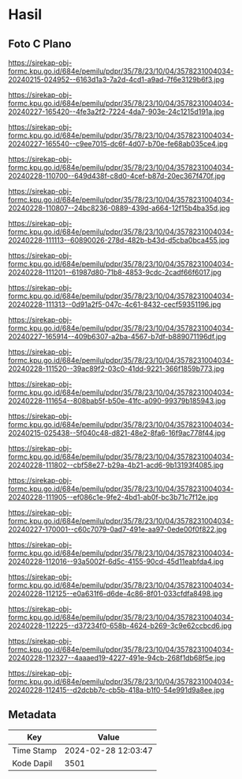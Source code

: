 # Hasil

## Foto C Plano

https://sirekap-obj-formc.kpu.go.id/684e/pemilu/pdpr/35/78/23/10/04/3578231004034-20240215-024952--6163d1a3-7a2d-4cd1-a9ad-7f6e3129b6f3.jpg

https://sirekap-obj-formc.kpu.go.id/684e/pemilu/pdpr/35/78/23/10/04/3578231004034-20240227-165420--4fe3a2f2-7224-4da7-903e-24c1215d191a.jpg

https://sirekap-obj-formc.kpu.go.id/684e/pemilu/pdpr/35/78/23/10/04/3578231004034-20240227-165540--c9ee7015-dc6f-4d07-b70e-fe68ab035ce4.jpg

https://sirekap-obj-formc.kpu.go.id/684e/pemilu/pdpr/35/78/23/10/04/3578231004034-20240228-110700--649d438f-c8d0-4cef-b87d-20ec367f470f.jpg

https://sirekap-obj-formc.kpu.go.id/684e/pemilu/pdpr/35/78/23/10/04/3578231004034-20240228-110807--24bc8236-0889-439d-a664-12f15b4ba35d.jpg

https://sirekap-obj-formc.kpu.go.id/684e/pemilu/pdpr/35/78/23/10/04/3578231004034-20240228-111113--60890026-278d-482b-b43d-d5cba0bca455.jpg

https://sirekap-obj-formc.kpu.go.id/684e/pemilu/pdpr/35/78/23/10/04/3578231004034-20240228-111201--61987d80-71b8-4853-9cdc-2cadf66f6017.jpg

https://sirekap-obj-formc.kpu.go.id/684e/pemilu/pdpr/35/78/23/10/04/3578231004034-20240228-111313--0d91a2f5-047c-4c61-8432-cecf59351196.jpg

https://sirekap-obj-formc.kpu.go.id/684e/pemilu/pdpr/35/78/23/10/04/3578231004034-20240227-165914--409b6307-a2ba-4567-b7df-b889071196df.jpg

https://sirekap-obj-formc.kpu.go.id/684e/pemilu/pdpr/35/78/23/10/04/3578231004034-20240228-111520--39ac89f2-03c0-41dd-9221-366f1859b773.jpg

https://sirekap-obj-formc.kpu.go.id/684e/pemilu/pdpr/35/78/23/10/04/3578231004034-20240228-111654--808bab5f-b50e-41fc-a090-99379b185943.jpg

https://sirekap-obj-formc.kpu.go.id/684e/pemilu/pdpr/35/78/23/10/04/3578231004034-20240215-025438--5f040c48-d821-48e2-8fa6-16f9ac778f44.jpg

https://sirekap-obj-formc.kpu.go.id/684e/pemilu/pdpr/35/78/23/10/04/3578231004034-20240228-111802--cbf58e27-b29a-4b21-acd6-9b13193f4085.jpg

https://sirekap-obj-formc.kpu.go.id/684e/pemilu/pdpr/35/78/23/10/04/3578231004034-20240228-111905--ef086c1e-9fe2-4bd1-ab0f-bc3b71c7f12e.jpg

https://sirekap-obj-formc.kpu.go.id/684e/pemilu/pdpr/35/78/23/10/04/3578231004034-20240227-170001--c60c7079-0ad7-491e-aa97-0ede00f0f822.jpg

https://sirekap-obj-formc.kpu.go.id/684e/pemilu/pdpr/35/78/23/10/04/3578231004034-20240228-112016--93a5002f-6d5c-4155-90cd-45d11eabfda4.jpg

https://sirekap-obj-formc.kpu.go.id/684e/pemilu/pdpr/35/78/23/10/04/3578231004034-20240228-112125--e0a631f6-d6de-4c86-8f01-033cfdfa8498.jpg

https://sirekap-obj-formc.kpu.go.id/684e/pemilu/pdpr/35/78/23/10/04/3578231004034-20240228-112225--d37234f0-658b-4624-b269-3c9e62ccbcd6.jpg

https://sirekap-obj-formc.kpu.go.id/684e/pemilu/pdpr/35/78/23/10/04/3578231004034-20240228-112327--4aaaed19-4227-491e-94cb-268f1db68f5e.jpg

https://sirekap-obj-formc.kpu.go.id/684e/pemilu/pdpr/35/78/23/10/04/3578231004034-20240228-112415--d2dcbb7c-cb5b-418a-b1f0-54e991d9a8ee.jpg


## Metadata

| Key        | Value               |
| ---------- | ------------------- |
| Time Stamp | 2024-02-28 12:03:47 |
| Kode Dapil | 3501                |



